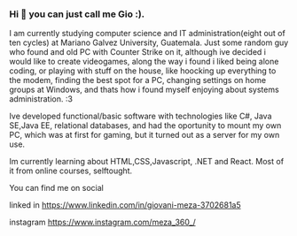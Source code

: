 ### Hi 👋 you can just call me Gio :).

I am currently studying computer science and IT administration(eight out of ten cycles) at Mariano Galvez University, Guatemala.
Just some random guy who found and old PC with Counter Strike on it, although ive decided i would like to create videogames, along the way i found i liked being alone coding, or playing with stuff on the house, like hoocking up everything to the modem, finding the best spot for a PC, changing settings on home groups at Windows, and thats how i found myself enjoying about systems administration. :3

Ive developed functional/basic software with technologies like C#, Java SE,Java EE, relational databases, and had the oportunity to mount my own PC, which was at first for gaming, but it turned out as a server for my own use.

Im currently learning about HTML,CSS,Javascript, .NET and React. Most of it from online courses, selftought.

You can find me on social

<link rel="stylesheet" href="https://cdn.jsdelivr.net/gh/devicons/devicon@v2.12.0/devicon.min.css">

<i class="devicon-apache-line-wordmark"></i>

linked in
https://www.linkedin.com/in/giovani-meza-3702681a5

instagram
https://www.instagram.com/meza_360_/



<!--
**meza360/meza360** is a ✨ _special_ ✨ repository because its `README.md` (this file) appears on your GitHub profile.

Here are some ideas to get you started:

- 🔭 I’m currently working on ...
- 🌱 I’m currently learning ...
- 👯 I’m looking to collaborate on ...
- 🤔 I’m looking for help with ...
- 💬 Ask me about ...
- 📫 How to reach me: ...
- 😄 Pronouns: ...
- ⚡ Fun fact: ...
-->
